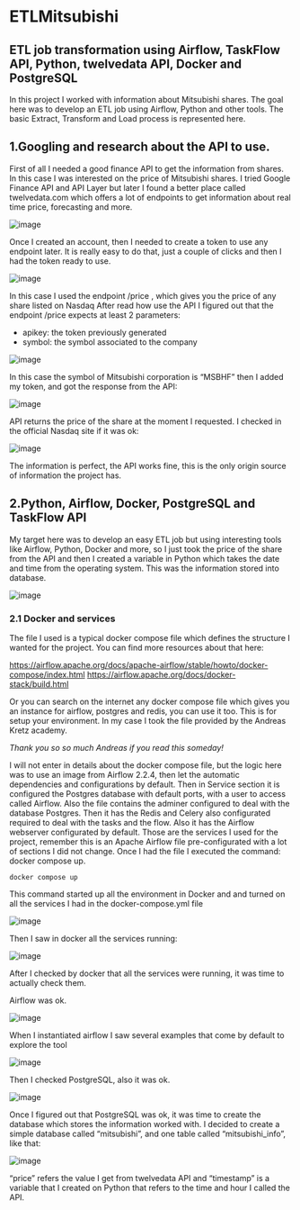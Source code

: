 # ETLMitsubishi
## __ETL job transformation using Airflow, TaskFlow API, Python, twelvedata API, Docker and PostgreSQL__ 

In this project I worked with information about Mitsubishi shares. The goal here was to develop an ETL job using Airflow, Python and other tools. The basic Extract, Transform and Load process is represented here.

## 1.Googling and research about the API to use.

First of all I needed a good finance API to get the information from shares. In this case I was interested on the price of Mitsubishi shares. I tried Google Finance API and API Layer but later I found a better place called twelvedata.com which offers a lot of endpoints to get information about real time price, forecasting and more.

![image](https://github.com/emilianoregazzoni/ETLMitsubishi/assets/20979227/f80400b3-857c-4589-bfc2-897c13cbec19)

Once I created an account, then I needed to create a token to use any endpoint later. It is really easy to do that, just a couple of clicks and then I had the token ready to use.

![image](https://github.com/emilianoregazzoni/ETLMitsubishi/assets/20979227/aa9aa753-8f3f-4ad2-ba6b-62a4d314e7c9)

In this case I used the endpoint /price , which gives you the price of any share listed on Nasdaq
After read how use the API I figured out that the endpoint /price expects at least 2 parameters:

- apikey: the token previously generated
- symbol: the symbol associated to the company

![image](https://github.com/emilianoregazzoni/ETLMitsubishi/assets/20979227/d76acb0d-c6f8-45d1-bb2f-2317ab6b3803)

In this case the symbol of Mitsubishi corporation is “MSBHF” then I added my token, and got the response from the API:

![image](https://github.com/emilianoregazzoni/ETLMitsubishi/assets/20979227/9fc1dce9-8895-4294-a8dc-d7f2ac82e7cb)

API returns the price of the share at the moment I requested.
I checked in the official Nasdaq site if it was ok:

![image](https://github.com/emilianoregazzoni/ETLMitsubishi/assets/20979227/5768848a-4b09-4f10-8b29-2e3a55bf881b)

The information is perfect, the API works fine, this is the only origin source of information the project has.




## 2.Python, Airflow, Docker, PostgreSQL and TaskFlow API 

My target here was to develop an easy ETL job but using interesting tools like Airflow, Python, Docker and more, so I just took the price of the share from the API and then I created a variable in Python which takes the date and time from the operating system. This was the information stored into database.

![image](https://github.com/emilianoregazzoni/ETLMitsubishi/assets/20979227/bf169c6b-5e71-4a70-a48c-0e5c85564b5e)


### 2.1 Docker and services

The file I used is a typical docker compose file which defines the structure I wanted for the project. You can find more resources about that here:

https://airflow.apache.org/docs/apache-airflow/stable/howto/docker-compose/index.html
https://airflow.apache.org/docs/docker-stack/build.html

Or you can search on the internet any docker compose file which gives you an instance for airflow, postgres and redis, you can use it too. This is for setup your environment.
In my case I took the file provided by the Andreas Kretz academy. 

_Thank you so so much Andreas if you read this someday!_

I will not enter in details about the docker compose file, but the logic here was to use an image from Airflow 2.2.4, then let the automatic dependencies and configurations by default.
Then in Service section it is configured the Postgres database with default ports, with a user to access called Airflow. Also the file contains the adminer configured to deal with the database Postgres.
Then it has the Redis and Celery also configurated required to deal with the tasks and the flow. Also it has the Airflow webserver configurated by default. 
Those are the services I used for the project, remember this is an Apache Airflow file pre-configurated with a lot of sections I did not change.
Once I had the file I executed the command: docker compose up. 
```
docker compose up
```

This command started up all the environment in Docker and and turned on all the services I had in the docker-compose.yml file

![image](https://github.com/emilianoregazzoni/ETLMitsubishi/assets/20979227/2c439239-5e05-44ba-8e3a-a0666e027ef8)

Then I saw in docker all the services running:

![image](https://github.com/emilianoregazzoni/ETLMitsubishi/assets/20979227/1d7b8d71-c198-4a35-ada5-c2b594566878)

After I checked by docker that all the services were running, it was time to actually check them.

Airflow was ok.

![image](https://github.com/emilianoregazzoni/ETLMitsubishi/assets/20979227/a1e0689f-a834-484c-859d-6f969bbd6fa5)

When I instantiated airflow I saw several examples that come by default to explore the tool

![image](https://github.com/emilianoregazzoni/ETLMitsubishi/assets/20979227/10246e9c-3b17-4b93-a13a-af8b5d2d2b48)

Then I checked PostgreSQL, also it was ok.

![image](https://github.com/emilianoregazzoni/ETLMitsubishi/assets/20979227/49aab837-86d1-4697-b4c9-e69a1648b406)


Once I figured out that PostgreSQL was ok, it was time to create the database which stores the information worked with.
I decided to create a simple database called “mitsubishi”, and one table called “mitsubishi_info”, like that:

![image](https://github.com/emilianoregazzoni/ETLMitsubishi/assets/20979227/49657eb0-5bab-4164-a7b7-40378339aca2)

“price” refers the value I get from twelvedata API and “timestamp” is a variable that I created on Python that refers to the time and hour I called the API.





